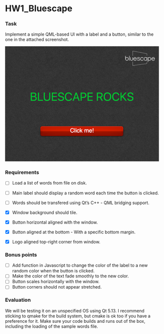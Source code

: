 # HW1_Bluescape

### Task

Implement a simple QML-based UI with a label and a button, similar to the one in the attached screenshot.

![Expected Result](https://github.com/pauligb/HW1_Bluescape/blob/master/expected.png)

### Requirements

- [ ] Load a list of words from file on disk.
- [ ] Main label should display a random word each time the button is clicked.
- [ ] Words should be transfered using Qt’s C++ - QML bridging support.
- [x] Window background should tile.
- [x] Button horizontal aligned with the window.
- [x] Button aligned at the bottom - With a specific bottom margin.
- [x] Logo aligned top-right corner from window.


### Bonus points

- [ ] Add function in Javascript to change the color of the label to a new random color when the button is clicked.
- [ ] Make the color of the text fade smoothly to the new color.
- [ ] Button scales horizontally with the window.
- [ ] Button corners should not appear stretched.

### Evaluation

We will be testing it on an unspecified OS using Qt 5.13.
I recommend sticking to qmake for the build system, but cmake is ok too if you have a preference for it.
Make sure your code builds and runs out of the box, including the loading of the sample words file.